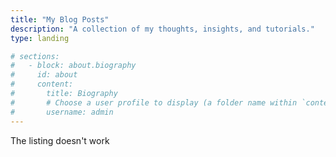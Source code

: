 ```yaml
---
title: "My Blog Posts"
description: "A collection of my thoughts, insights, and tutorials."
type: landing

# sections:
#   - block: about.biography
#     id: about
#     content:
#       title: Biography
#       # Choose a user profile to display (a folder name within `content/authors/`)
#       username: admin
---
```



The listing doesn't work